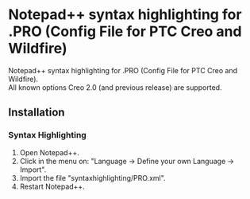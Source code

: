 # Notepad++ syntax highlighting for .PRO (Config File for PTC Creo and Wildfire)

Notepad++ syntax highlighting for .PRO (Config File for PTC Creo and Wildfire).  
All known options Creo 2.0 (and previous release) are supported.

## Installation


### Syntax Highlighting

1. Open Notepad++.
2. Click in the menu on: "Language -> Define your own Language -> Import".
3. Import the file "syntaxhighlighting/PRO.xml".
4. Restart Notepad++.